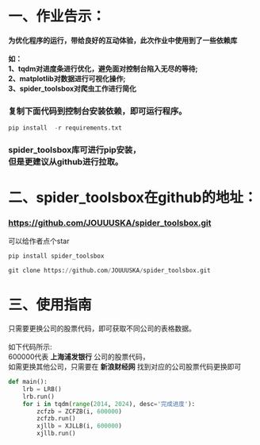 # 一、作业告示：
#### 为优化程序的运行，带给良好的互动体验，此次作业中使用到了一些依赖库<br><br>如：<br>1、tqdm对进度条进行优化，避免面对控制台陷入无尽的等待;<br>2、matplotlib对数据进行可视化操作;<br>3、spider_toolsbox对爬虫工作进行简化
### 复制下面代码到控制台安装依赖，即可运行程序。

```python  
pip install  -r requirements.txt  
```
### spider_toolsbox库可进行pip安装，<br>但是更建议从github进行拉取。

# 二、spider_toolsbox在github的地址：
### https://github.com/JOUUUSKA/spider_toolsbox.git
可以给作者点个star

```python  
pip install spider_toolsbox  
```
```python  
git clone https://github.com/JOUUUSKA/spider_toolsbox.git
```

# 三、使用指南
只需要更换公司的股票代码，即可获取不同公司的表格数据。<br><br>
如下代码所示:<br>600000代表 **上海浦发银行** 公司的股票代码，<br>如需更换其他公司，只需要在 **新浪财经网** 找到对应的公司股票代码更换即可
```python  
def main():
    lrb = LRB()
    lrb.run()
    for i in tqdm(range(2014, 2024), desc='完成进度'):
        zcfzb = ZCFZB(i, 600000)
        zcfzb.run()
        xjllb = XJLLB(i, 600000)
        xjllb.run()
```

